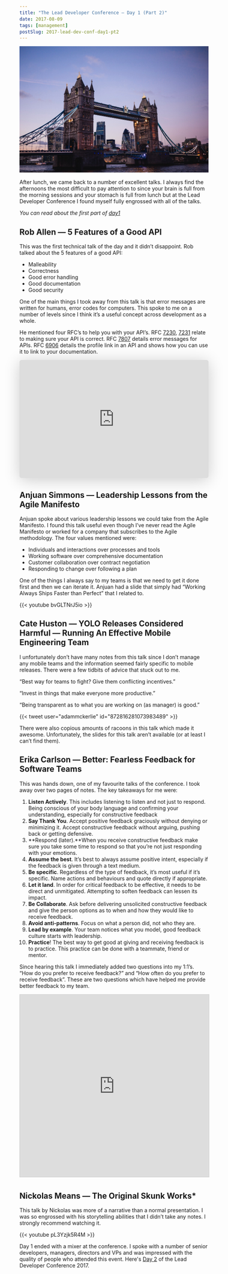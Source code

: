 ```yaml
---
title: "The Lead Developer Conference — Day 1 (Part 2)"
date: 2017-08-09
tags: [management]
postSlug: 2017-lead-dev-conf-day1-pt2
---
```


![](./day1.jpeg)

After lunch, we came back to a number of excellent talks. I always find the afternoons the most difficult to pay attention to since your brain is full from the morning sessions and your stomach is full from lunch but at the Lead Developer Conference I found myself fully engrossed with all of the talks.

*You can read about the first part of [day1](/posts/2017-lead-dev-conf-day1-pt1)*

## Rob Allen — 5 Features of a Good API
This was the first technical talk of the day and it didn’t disappoint. Rob talked about the 5 features of a good API:

* Malleability
* Correctness
* Good error handling
* Good documentation
* Good security

One of the main things I took away from this talk is that error messages are written for humans, error codes for computers. This spoke to me on a number of levels since I think it’s a useful concept across development as a whole.

He mentioned four RFC’s to help you with your API’s. RFC [7230](https://tools.ietf.org/html/rfc7230), [7231](https://tools.ietf.org/html/rfc7231) relate to making sure your API is correct. RFC [7807](https://tools.ietf.org/html/rfc7807) details error messages for APIs. RFC [6906](https://tools.ietf.org/html/rfc6906) details the profile link in an API and shows how you can use it to link to your documentation.


<iframe class="speakerdeck-iframe" frameborder="0" src="https://speakerdeck.com/player/8b2ce37db8b247fe94c7d5339fbfe6fb" title="5 Features of  a Good API" allowfullscreen="true" mozallowfullscreen="true" webkitallowfullscreen="true" style="border: 0px; background: padding-box padding-box rgba(0, 0, 0, 0.1); margin: 0px; padding: 0px; border-radius: 6px; box-shadow: rgba(0, 0, 0, 0.2) 0px 5px 40px; width: 100%; height: 314px;" data-ratio="1.78343949044586"></iframe>

## Anjuan Simmons — Leadership Lessons from the Agile Manifesto
Anjuan spoke about various leadership lessons we could take from the Agile Manifesto. I found this talk useful even though I’ve never read the Agile Manifesto or worked for a company that subscribes to the Agile methodology.
The four values mentioned were:
* Individuals and interactions over processes and tools
* Working software over comprehensive documentation
* Customer collaboration over contract negotiation
* Responding to change over following a plan

One of the things I always say to my teams is that we need to get it done first and then we can iterate it. Anjuan had a slide that simply had “Working Always Ships Faster than Perfect” that I related to.

{{< youtube bvGLTNrJ5io >}}

## Cate Huston — YOLO Releases Considered Harmful — Running An Effective Mobile Engineering Team
I unfortunately don’t have many notes from this talk since I don’t manage any mobile teams and the information seemed fairly specific to mobile releases. There were a few tidbits of advice that stuck out to me.

“Best way for teams to fight? Give them conflicting incentives.”

“Invest in things that make everyone more productive.”

“Being transparent as to what you are working on (as manager) is good.”

{{< tweet user="adammckerlie" id="872816281073983489" >}}

There were also copious amounts of racoons in this talk which made it awesome. Unfortunately, the slides for this talk aren’t available (or at least I can’t find them).

## Erika Carlson — Better: Fearless Feedback for Software Teams
This was hands down, one of my favourite talks of the conference. I took away over two pages of notes.
The key takeaways for me were:

1. **Listen Actively**. This includes listening to listen and not just to respond. Being conscious of your body language and confirming your understanding, especially for constructive feedback
2. **Say Thank You**. Accept positive feedback graciously without denying or minimizing it. Accept constructive feedback without arguing, pushing back or getting defensive.
3. **Respond (later).**When you receive constructive feedback make sure you take some time to respond so that you’re not just responding with your emotions.
4. **Assume the best**. It’s best to always assume positive intent, especially if the feedback is given through a text medium.
5. **Be specific**. Regardless of the type of feedback, it’s most useful if it’s specific. Name actions and behaviours and quote directly if appropriate.
6. **Let it land**. In order for critical feedback to be effective, it needs to be direct and unmitigated. Attempting to soften feedback can lessen its impact.
7. **Be Collaborate**. Ask before delivering unsolicited constructive feedback and give the person options as to when and how they would like to receive feedback.
8. **Avoid anti-patterns**. Focus on what a person did, not who they are.
9. **Lead by example**. Your team notices what you model, good feedback culture starts with leadership.
10. **Practice**! The best way to get good at giving and receiving feedback is to practice. This practice can be done with a teammate, friend or mentor.

Since hearing this talk I immediately added two questions into my 1:1’s. “How do you prefer to receive feedback?” and “How often do you prefer to receive feedback”. These are two questions which have helped me provide better feedback to my team.

<iframe src="https://www.slideshare.net/slideshow/embed_code/key/93R2AuFs4sj25m" width="100%" height="485" frameborder="0" marginwidth="0" marginheight="0" scrolling="no" style="border:1px solid #CCC; border-width:1px; margin-bottom:5px; max-width: 100%;" allowfullscreen> </iframe>

## Nickolas Means — The Original Skunk Works*
This talk by Nickolas was more of a narrative than a normal presentation. I was so engrossed with his storytelling abilities that I didn’t take any notes. I strongly recommend watching it.

{{< youtube pL3Yzjk5R4M >}}

Day 1 ended with a mixer at the conference. I spoke with a number of senior developers, managers, directors and VPs and was impressed with the quality of people who attended this event. Here's [Day 2](/posts/2017-lead-dev-conf-day2) of the Lead Developer Conference 2017.



